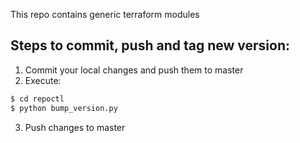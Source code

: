 This repo contains generic terraform modules

## Steps to commit, push and tag new version:
1. Commit your local changes and push them to master
2. Execute:
``` bash
$ cd repoctl
$ python bump_version.py
```
3.  Push changes to master